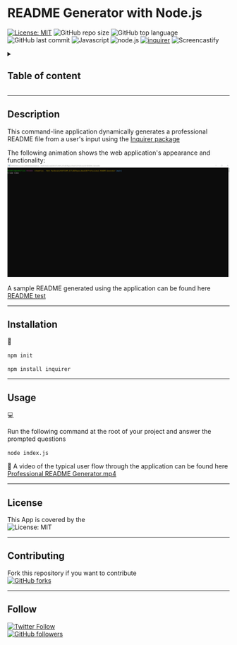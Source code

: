 
# README Generator with Node.js

[![License: MIT](https://img.shields.io/badge/License-MIT-yellow.svg)](https://opensource.org/licenses/MIT)
![GitHub repo size](https://img.shields.io/github/repo-size/MM-SalvoDragotta/Professional-README-Generator)
![GitHub top language](https://img.shields.io/github/languages/top/MM-SalvoDragotta/Professional-README-Generator)
![GitHub last commit](https://img.shields.io/github/last-commit/MM-SalvoDragotta/Professional-README-Generator)
![Javascript](https://img.shields.io/badge/Javascript-yellow)
![node.js](https://img.shields.io/badge/-node.js-green)
[![inquirer](https://img.shields.io/badge/-inquirer-red)](https://www.npmjs.com/package/inquirer)
![Screencastify](https://img.shields.io/badge/-screencastify-lightgrey)

<details>
<summary><h2>Table of content</h2></summary>

## Table of Contents 
- [Description](#description)
- [Installation](#installation)
- [Usage](#usage)
- [License](#license)
- [Contributing](#contributing)
- [Follow](#follow)
</details>

----

## Description

This command-line application dynamically generates a professional README file from a user's input using the [Inquirer package](https://www.npmjs.com/package/inquirer)

The following animation shows the web application's appearance and functionality:
![Professional README Generator.gif](./src/READMEGenerator.gif)

A sample README generated using the application can be found here 
[README test ](./src/README_Test.md) 

----

## Installation

💾   
  
`npm init`
  
`npm install inquirer`

----

## Usage

💻   
  
Run the following command at the root of your project and answer the prompted questions

`node index.js`

🎥  A video of the typical user flow through the application can be found here 
[Professional README Generator.mp4](./src/READMEGenerator.mp4)  

----

## License

This App is covered by the \
![License: MIT](https://img.shields.io/badge/License-MIT-yellow.svg)

----

## Contributing

Fork this repository if you want to contribute\
[![GitHub forks](https://img.shields.io/github/forks/MM-SalvoDragotta/Professional-README-Generator?style=social)](https://github.com/MM-SalvoDragotta/Professional-README-Generator/fork)

----

## Follow
[![Twitter Follow](https://img.shields.io/twitter/follow/Dynamo_Sydney?style=social)](https://twitter.com/Dynamo_Sydney)\
[![GitHub followers](https://img.shields.io/github/followers/MM-SalvoDragotta?style=social)](https://github.com/MM-SalvoDragotta/)
